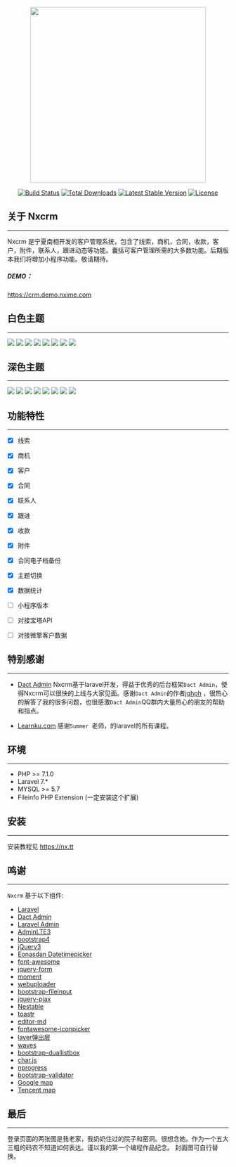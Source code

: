 <p align="center"><img src="https://wyz.xyz/assets/files/2020-08-13/1597295447-873997-nxcrm.png" width="400"></p>

<p align="center">
<a href="http://nx.tt"><img src="https://img.shields.io/badge/version-1.0.0-green" alt="Build Status"></a>
<a href="http://nx.tt"><img src="https://img.shields.io/badge/laravel-7.0-%23ef3b2d" alt="Total Downloads"></a>
<a href="http://www.dcatadmin.com/"><img src="https://img.shields.io/badge/dcatadmin-1.6.7-%234c5ec2" alt="Latest Stable Version"></a>
<a href="http://nx.tt"><img src="https://img.shields.io/badge/MYSQL-8.0-%2300758f" alt="License"></a>
</p>

## 关于 Nxcrm
 ---

Nxcrm 是宁夏南相开发的客户管理系统，包含了线索，商机，合同，收款，客户，附件，联系人，跟进动态等功能。囊括可客户管理所需的大多数功能。后期版本我们将增加小程序功能。敬请期待。  
  
    
##### DEMO：
https://crm.demo.nxime.com



## 白色主题
 ---
 ![](https://wyz.xyz/assets/files/2020-08-13/1597299703-929541-15.jpeg)
![](https://wyz.xyz/assets/files/2020-08-13/1597299702-1812-1.jpeg)
![](https://wyz.xyz/assets/files/2020-08-13/1597299702-275937-3.jpeg)
![](https://wyz.xyz/assets/files/2020-08-13/1597299702-547261-5.jpeg)
![](https://wyz.xyz/assets/files/2020-08-13/1597299702-956460-8.jpeg)
![](https://wyz.xyz/assets/files/2020-08-13/1597299703-90334-9.jpeg)
![](https://wyz.xyz/assets/files/2020-08-13/1597299703-366323-11.jpeg)
![](https://wyz.xyz/assets/files/2020-08-13/1597299703-765415-14.jpeg)

## 深色主题
 ---
 ![](https://wyz.xyz/assets/files/2020-08-13/1597299704-84760-16.jpeg)
![](https://wyz.xyz/assets/files/2020-08-13/1597299703-498686-12.jpeg)
![](https://wyz.xyz/assets/files/2020-08-13/1597299702-144606-2.jpeg)
![](https://wyz.xyz/assets/files/2020-08-13/1597299702-405472-4.jpeg)
![](https://wyz.xyz/assets/files/2020-08-13/1597299702-686011-6.jpeg)
![](https://wyz.xyz/assets/files/2020-08-13/1597299702-820414-7.jpeg)
![](https://wyz.xyz/assets/files/2020-08-13/1597299703-227817-10.jpeg)
![](https://wyz.xyz/assets/files/2020-08-13/1597299703-630113-13.jpeg)


## 功能特性
 ---
- [x] 线索
- [x] 商机
- [x] 客户
- [x] 合同
- [x] 联系人
- [x] 跟进
- [x] 收款
- [x] 附件
- [x] 合同电子档备份
- [x] 主题切换
- [x] 数据统计
- [ ] 小程序版本
- [ ] 对接宝塔API
- [ ] 对接微擎客户数据
  

## 特别感谢
 ---
+ [Dact Admin](http://www.dcatadmin.com/)
Nxcrm基于laravel开发，得益于优秀的后台框架`Dact Admin`，使得Nxcrm可以很快的上线与大家见面。感谢`Dact Admin`的作者[jqhph](https://github.com/jqhph) ，很热心的解答了我的很多问题，也很感激`Dact Admin`QQ群内大量热心的朋友的帮助和指点。  
  
  
+ [Learnku.com](https://learnku.com/laravel/)
感谢`Summer `老师，的laravel的所有课程。

## 环境
 ---
 - PHP >= 7.1.0
 - Laravel 7.*
 - MYSQL >= 5.7
 - Fileinfo PHP Extension  (一定安装这个扩展)
  
 ## 安装
 ---

安装教程见 https://nx.tt

## 鸣谢
 ---
`Nxcrm` 基于以下组件:

+ [Laravel](https://laravel.com/)
+ [Dact Admin](http://www.dcatadmin.com/)
+ [Laravel Admin](https://www.laravel-admin.org/)
+ [AdminLTE3](https://github.com/ColorlibHQ/AdminLTE)
+ [bootstrap4](https://getbootstrap.com/)
+ [jQuery3](https://jquery.com/)
+ [Eonasdan Datetimepicker](https://github.com/Eonasdan/bootstrap-datetimepicker/)
+ [font-awesome](http://fontawesome.io)
+ [jquery-form](https://github.com/jquery-form/form)
+ [moment](http://momentjs.com/)
+ [webuploader](http://fex.baidu.com/webuploader/)
+ [bootstrap-fileinput](https://github.com/kartik-v/bootstrap-fileinput)
+ [jquery-pjax](https://github.com/defunkt/jquery-pjax)
+ [Nestable](http://dbushell.github.io/Nestable/)
+ [toastr](http://codeseven.github.io/toastr/)
+ [editor-md](https://github.com/pandao/editor.md)
+ [fontawesome-iconpicker](https://github.com/itsjavi/fontawesome-iconpicker)
+ [layer弹出层](http://layer.layui.com/)
+ [waves](https://github.com/fians/Waves)
+ [bootstrap-duallistbox](https://www.virtuosoft.eu/code/bootstrap-duallistbox/)
+ [char.js](https://www.chartjs.org)
+ [nprogress](https://ricostacruz.com/nprogress/)
+ [bootstrap-validator](https://github.com/1000hz/bootstrap-validator)
+ [Google map](https://www.google.com/maps)
+ [Tencent map](http://lbs.qq.com/)


## 最后
 ---
 登录页面的两张图是我老家，我奶奶住过的院子和窑洞。很想念她。作为一个五大三粗的码农不知道如何表达。谨以我的第一个编程作品纪念。
 封面图可自行替换。
